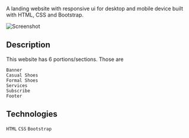 
A landing website with responsive ui for desktop and mobile device built with HTML, CSS and Bootstrap.

![Screenshot](https://user-images.githubusercontent.com/56265819/139070190-d3e44872-d542-4f0d-bd72-bd470b4c3c23.png)

## Description

This website has 6 portions/sections. Those are
```
Banner
Casual Shoes
Formal Shoes
Services
Subscribe
Footer
```

## Technologies

`HTML` `CSS` `Bootstrap`


